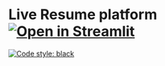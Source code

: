# Live Resume platform [![Open in Streamlit](https://static.streamlit.io/badges/streamlit_badge_black_white.svg)](https://share.streamlit.io/mickahell/xtraorbitals.xyz/main/cv/app.py)
[![Code style: black](https://img.shields.io/badge/code%20style-black-000000.svg)](https://github.com/psf/black)  
